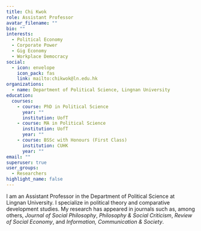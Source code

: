 ```yaml
---
title: Chi Kwok
role: Assistant Professor
avatar_filename: ""
bio: ""
interests:
  - Political Economy
  - Corporate Power
  - Gig Economy
  - Workplace Democracy
social:
  - icon: envelope
    icon_pack: fas
    link: mailto:chikwok@ln.edu.hk
organizations:
  - name: Department of Political Science, Lingnan University
education:
  courses:
    - course: PhD in Political Science
      year: ""
      institution: UofT
    - course: MA in Political Science
      institution: UofT
      year: ""
    - course: BSSc with Honours (First Class)
      institution: CUHK
      year: ""
email: ""
superuser: true
user_groups:
  - Researchers
highlight_name: false
---
```

I am an Assistant Professor in the Department of Political Science at Lingnan University.  I specialize in political theory and comparative development studies. My research has appeared in journals such as, among others, *Journal of Social Philosophy*, *Philosophy & Social Criticism*, *Review of Social Economy*, and *Information, Communication & Society*.
